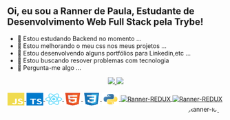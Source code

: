 ## Oi, eu sou a Ranner de Paula, Estudante de Desenvolvimento Web Full Stack pela Trybe!



- 🔭 Estou estudando Backend no momento ...
- 🌱 Estou melhorando o meu css nos meus projetos ...
- 👯 Estou desenvolvendo alguns portfólios para Linkedin,etc ...
- 🤔 Estou buscando resover problemas com tecnologia
- 💬 Pergunta-me algo ...


<div align="center">
  <a href="https://github.com/Ranner106">
  <img height="180em" src="https://github-readme-stats.vercel.app/api?username=Ranner106&show_icons=true&theme=dracula&include_all_commits=true&count_private=true"/>
  <img height="180em" src="https://github-readme-stats.vercel.app/api/top-langs/?username=Ranner106&layout=compact&langs_count=7&theme=dracula"/>
</div>

<div style="display: inline_block"><br>
  <img align="center" alt="Ranner-Js" height="30" width="40" src="https://raw.githubusercontent.com/devicons/devicon/master/icons/javascript/javascript-plain.svg">
  <img align="center" alt="Ranner-Ts" height="30" width="40" src="https://raw.githubusercontent.com/devicons/devicon/master/icons/typescript/typescript-plain.svg">
  <img align="center" alt="Ranner-React" height="30" width="40" src="https://raw.githubusercontent.com/devicons/devicon/master/icons/react/react-original.svg">
  <img align="center" alt="Ranner-HTML" height="30" width="40" src="https://raw.githubusercontent.com/devicons/devicon/master/icons/html5/html5-original.svg">
  <img align="center" alt="Rafa-CSS" height="30" width="40" src="https://raw.githubusercontent.com/devicons/devicon/master/icons/css3/css3-original.svg">
  <img align="center" alt="Rafa-Python" height="30" width="40" src="https://raw.githubusercontent.com/devicons/devicon/master/icons/python/python-original.svg">
  <img align="center" alt="Ranner-REDUX" height="30" width="40" src="https://cdn.jsdelivr.net/gh/devicons/devicon/icons/redux/redux-original.svg" >
  <img align="center" alt="Ranner-REDUX" height="30" width="40" src="https://cdn.jsdelivr.net/gh/devicons/devicon/icons/nodejs/nodejs-original.svg" >
  <img align="right" alt="Ranner-logo" height="150" style="border-radius:50px;" src="https://drive.google.com/file/d/1bkW2rTAJJy68EZkUuz1eV-No5GbvzMwh/view">
</div>
